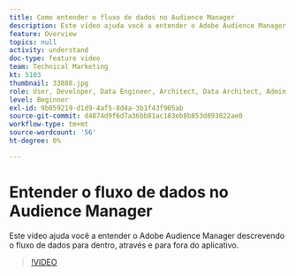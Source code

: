 ```yaml
---
title: Como entender o fluxo de dados no Audience Manager
description: Este vídeo ajuda você a entender o Adobe Audience Manager descrevendo o fluxo de dados para dentro, através e para fora do aplicativo.
feature: Overview
topics: null
activity: understand
doc-type: feature video
team: Technical Marketing
kt: 5103
thumbnail: 33888.jpg
role: User, Developer, Data Engineer, Architect, Data Architect, Admin, Leader
level: Beginner
exl-id: 9b859219-d1d9-4af5-8d4a-3b1f43f905ab
source-git-commit: d4874d9f6d7a36bb81ac183eb8b853d893822ae0
workflow-type: tm+mt
source-wordcount: '56'
ht-degree: 0%

---
```


# Entender o fluxo de dados no Audience Manager

Este vídeo ajuda você a entender o Adobe Audience Manager descrevendo o fluxo de dados para dentro, através e para fora do aplicativo.

>[!VIDEO](https://video.tv.adobe.com/v/33888/?quality=12)
